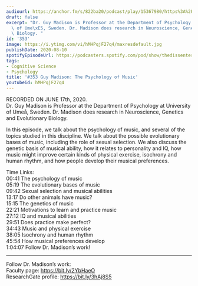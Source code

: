 ```yaml
---
audiourl: https://anchor.fm/s/822ba20/podcast/play/15367980/https%3A%2F%2Fd3ctxlq1ktw2nl.cloudfront.net%2Fproduction%2F2020-5-18%2F83333082-44100-2-76ff6bb985bd5.m4a
draft: false
excerpt: "Dr. Guy Madison is Professor at the Department of Psychology at University\
  \ of Ume\xE5, Sweden. Dr. Madison does research in Neuroscience, Genetics and Evolutionary\
  \ Biology. "
id: '353'
image: https://i.ytimg.com/vi/hMHPqjF27q4/maxresdefault.jpg
publishDate: 2020-08-10
spotifyEpisodeUrl: https://podcasters.spotify.com/pod/show/thedissenter/episodes/353-Guy-Madison-The-Psychology-of-Music-efjgbc
tags:
- Cognitive Science
- Psychology
title: '#353 Guy Madison: The Psychology of Music'
youtubeid: hMHPqjF27q4
---
```

<div class="timelinks">

RECORDED ON JUNE 17th, 2020.  
Dr. Guy Madison is Professor at the Department of Psychology at University of Umeå, Sweden. Dr. Madison does research in Neuroscience, Genetics and Evolutionary Biology. 

In this episode, we talk about the psychology of music, and several of the topics studied in this discipline. We talk about the possible evolutionary bases of music, including the role of sexual selection. We also discuss the genetic basis of musical ability, how it relates to personality and IQ, how music might improve certain kinds of physical exercise, isochrony and human rhythm, and how people develop their musical preferences.

Time Links:  
<time>00:41</time> The psychology of music  
<time>05:19</time> The evolutionary bases of music  
<time>09:42</time> Sexual selection and musical abilities  
<time>13:17</time> Do other animals have music?  
<time>15:15</time> The genetics of music  
<time>22:21</time> Motivations to learn and practice music  
<time>27:12</time> IQ and musical abilities  
<time>29:51</time> Does practice make perfect?  
<time>34:43</time> Music and physical exercise  
<time>38:05</time> Isochrony and human rhythm  
<time>45:54</time> How musical preferences develop  
<time>1:04:07</time> Follow Dr. Madison’s work!

---

Follow Dr. Madison’s work:  
Faculty page: https://bit.ly/2YbHaeO  
ResearchGate profile: https://bit.ly/3hAj8S5
</div>

